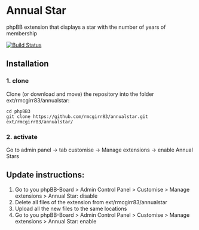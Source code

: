 Annual Star
=========================

phpBB extension that displays a star with the number of years of membership

[![Build Status](https://travis-ci.org/rmcgirr83/annualstar.svg?branch=master)](https://travis-ci.org/rmcgirr83/annualstar)
## Installation

### 1. clone
Clone (or download and move) the repository into the folder ext/rmcgirr83/annualstar:

```
cd phpBB3
git clone https://github.com/rmcgirr83/annualstar.git ext/rmcgirr83/annualstar/
```

### 2. activate
Go to admin panel -> tab customise -> Manage extensions -> enable Annual Stars


## Update instructions:
1. Go to you phpBB-Board > Admin Control Panel > Customise > Manage extensions > Annual Star: disable
2. Delete all files of the extension from ext/rmcgirr83/annualstar
3. Upload all the new files to the same locations
4. Go to you phpBB-Board > Admin Control Panel > Customise > Manage extensions > Annual Star: enable
